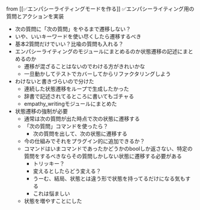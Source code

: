
from [[✅エンパシーライティングモードを作る]]
✅エンパシーライティング用の質問とアクションを実装
- 次の質問に「次の質問」をやるまで遷移しない？
- いや、いいキーワードを使い尽くしたら遷移するべき
- 基本2質問だけでいい？比喩の質問も入れる？
- エンパシーライティングのモジュールにまとめるのか状態遷移の記述にまとめるのか
    - 遷移が混ざることはないのでわける方がきれいかな
    - 一旦動かしてテストでカバーしてからリファクタリングしよう
- わけないと書きづらいので分けた
    - 連続した状態遷移をループで生成したかった
    - 辞書で記述されてるところに書いてもゴチャる
    - empathy_writingモジュールにまとめた
- 状態遷移の強制が必要
    - 通常は次の質問が出た時点で次の状態に遷移する
    - 「次の質問」コマンドを使ったら？
        - 次の質問を出して、次の状態に遷移する
    - 今の仕組みでそれをプラグイン的に追加できるか？
    - コマンドはいまコマンドであったかどうかのboolしか返さない、特定の質問をするべきならその質問しかしない状態に遷移する必要がある
        - トリッキー？
        - 変えるとしたらどう変える？
        - うーむ、結局、状態とは違う形で状態を持ってるだけになる気もする
        - これは悩ましい
    - 状態を増やすことにした
